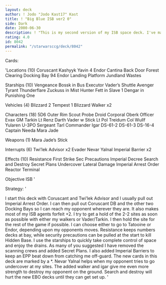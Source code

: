 ```yaml
---
layout: deck
author: ! Jodo "Jodo Kast17" Kast
title: ! "Big Blue ISB ver2 0"
side: Dark
date: 2000-06-30
description: ! "This is my second version of my ISB space deck.	I've made several modifictaions that will make it even more deadly."
rating: 4.0
id: 8042
permalink: "/starwarsccg/deck/8042"
---
```

Cards: 

'Locations (10)
Coruscant
Kashyyk
Yavin 4
Endor
Cantina
Back Door
Forest Clearing
Docking Bay 94
Endor Landing Platform
Jundland Wastes

Starships (10)
Vengeance
Bossk in Bus
Executor
Vader’s Shuttle
Avenger
Tyrant
Thunderflare
Zuckuss in Mist Hunter
Fett in Slave 1
Dengar in Punishing One

Vehicles (4)
Blizzard 2
Tempest 1
Blizzard Walker x2

Characters (18)
5D6
Outer Rim Scout
Probe Droid
Corporal Oberk
Officer Evax
GM Tarkin
Lt Renz
Darth Vader w Stick
Lt Pol Treidum
Col Wullf Yularen
U-3PO
Sergeant Tarl
Commander Igar
DS-61-2
DS-61-3
DS-16-4
Captain Needa
Mara Jade

Weapons (1)
Mara Jade’s Stick

Interrupts (6)
Twi’lek Advisor x2
Evader
Nevar Yalnal
Imperial Barrier x2

Effects (10)
Resistance
First Strike
Sec Precautions
Imperial Decree
Search and Destroy
Secret Plans
Undercover
Lateral Damage
Imperial Arrest Order
Reactor Terminal

Objective ISB
'

Strategy: '

I start this deck with Coruscant and Twi&#8217;lek Advisor and I usually pull out Imperial Arrest Order.  I can then pull out Coruscant DB and the other two Docking Bays so I can reach my opponent wherever they are.  It also makes most of my ISB agents forfeit +2.
I try to get a hold of the 2-2 sites as soon as possible with either my walkers or Vader/Tarkin.  I then hold the site for the rest of the game if possible.  I can choose either to go to Tatooine or Endor, depending upon my opponents moves.
Resistance keeps numbers decks at bay, while security precautions can be pulled at the start to kill Hidden Base.  I use the starships to quickly take complete control of space and enjoy the drains.
As many of you suggested I have removed the scanning crews and added Secret Plans.  I also added Imperial Barriers to keep an EPP beat down from catching me off-guard.  The new cards in this deck are marked by a *.
Nevar Yalnal helps when my opponent tries to go undercover at my sites.  The added walker and igar give me even more strength to destroy my opponent on the ground.  Search and destroy will hurt the new EBO decks until they can get set up.
'
